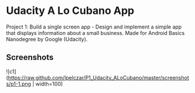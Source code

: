 # Udacity A Lo Cubano App

Project 1: Build a single screen app - Design and implement a simple app that displays information about a small business. Made for Android Basics Nanodegree by Google (Udacity).

## Screenshots

![c1](https://raw.github.com/lpelczar/P1_Udacity_ALoCubano/master/screenshots/p1-1.png | width=100)
